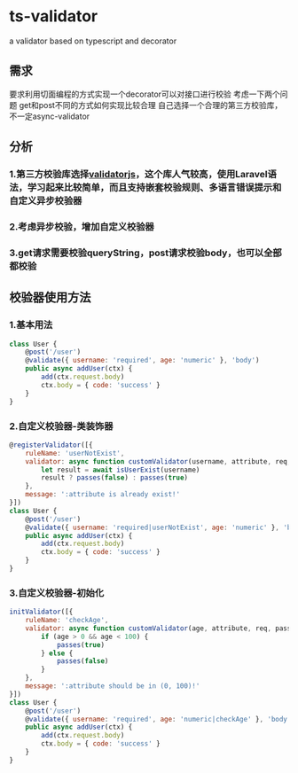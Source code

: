 # ts-validator
a validator based on typescript and decorator

## 需求
要求利用切面编程的方式实现一个decorator可以对接口进行校验
考虑一下两个问题
get和post不同的方式如何实现比较合理
自己选择一个合理的第三方校验库，不一定async-validator

## 分析
### 1.第三方校验库选择[validatorjs](https://github.com/skaterdav85/validatorjs)，这个库人气较高，使用Laravel语法，学习起来比较简单，而且支持嵌套校验规则、多语言错误提示和自定义异步校验器
### 2.考虑异步校验，增加自定义校验器
### 3.get请求需要校验queryString，post请求校验body，也可以全部都校验

## 校验器使用方法
### 1.基本用法
```javascript
class User {
    @post('/user')
    @validate({ username: 'required', age: 'numeric' }, 'body')
    public async addUser(ctx) {
        add(ctx.request.body)
        ctx.body = { code: 'success' }
    }
}
```
### 2.自定义校验器-类装饰器
```javascript
@registerValidator([{
    ruleName: 'userNotExist',
    validator: async function customValidator(username, attribute, req, passes) {
        let result = await isUserExist(username)
        result ? passes(false) : passes(true)
    },
    message: ':attribute is already exist!'
}])
class User {
    @post('/user')
    @validate({ username: 'required|userNotExist', age: 'numeric' }, 'body')
    public async addUser(ctx) {
        add(ctx.request.body)
        ctx.body = { code: 'success' }
    }
}
```
### 3.自定义校验器-初始化
```javascript
initValidator([{
    ruleName: 'checkAge',
    validator: async function customValidator(age, attribute, req, passes) {
        if (age > 0 && age < 100) {
            passes(true)
        } else {
            passes(false)
        }
    },
    message: ':attribute should be in (0, 100)!'
}])
class User {
    @post('/user')
    @validate({ username: 'required', age: 'numeric|checkAge' }, 'body')
    public async addUser(ctx) {
        add(ctx.request.body)
        ctx.body = { code: 'success' }
    }
}
```
